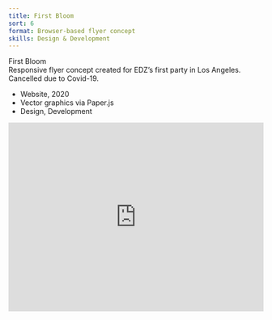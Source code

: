 ```yaml
---
title: First Bloom
sort: 6
format: Browser-based flyer concept 
skills: Design & Development
---
```

<div class="info-container">
<div class="info">
<span class="name">First Bloom</span>
<div>
Responsive flyer concept created for EDZ’s first party in Los Angeles. Cancelled due to Covid-19.

- Website, 2020
- Vector graphics via Paper.js
- Design, Development

</div>
</div>
</div>

<div class="image-container">
<div class="image-100w" style="padding:74.24% 0 0 0;position:relative;"><iframe src="https://player.vimeo.com/video/449533870?background=1&autoplay=1&loop=1&title=0&byline=0&portrait=0" style="position:absolute;top:0;left:0;width:100%;height:100%;" frameborder="0" allow="autoplay; fullscreen" allowfullscreen></iframe></div><script src="https://player.vimeo.com/api/player.js"></script>
</div>
